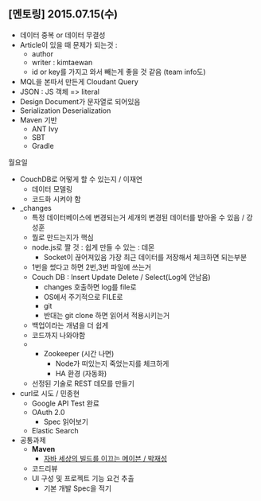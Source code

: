 ## [멘토링] 2015.07.15(수)

* 데이터 중복 or 데이터 무결성
* Article이 있을 때 문제가 되는것 : 
	* author
	* writer : kimtaewan
	* id or key를 가지고 와서 빼는게 좋을 것 같음 (team info도)
* MQL을 본따서 만든게 Cloudant Query
* JSON : JS 객체 => literal
* Design Document가 문자열로 되어있음
* Serialization Deserialization
* Maven 기반
	* ANT Ivy
	* SBT
	* Gradle

월요일

* CouchDB로 어떻게 할 수 있는지 / 이재연
	* 데이터 모델링
	* 코드화 시켜야 함
* _changes
	* 특정 데이터베이스에 변경되는거 세개의 변경된 데이터를 받아올 수 있음 / 강성훈
	* 뭘로 만드는지가 핵심 
	* node.js로 짤 것 : 쉽게 만들 수 있는 : 데몬
		* Socket이 끊어져있음 가장 최근 데이터를 저장해서 체크하면 되는부분
	* 1번을 썼다고 하면 2번,3번 파일에 쓰는거
	* Couch DB : Insert Update Delete / Select(Log에 안남음)
		* changes 호출하면 log를 file로
		* OS에서 주기적으로 FILE로 
		* git
		* 반대는 git clone 하면 읽어서 적용시키는거
	* 백업이라는 개념을 더 쉽게
	* 코드까지 나와야함
	* + Zookeeper (시간 나면)
		* Node가 떠있는지 죽었는지를 체크하게
		* HA 환경 (자동화)
	* 선정된 기술로 REST 데모를 만들기
* curl로 시도 / 민종현
	* Google API Test 완료 
	* OAuth 2.0
		* Spec 읽어보기
	* Elastic Search
* 공통과제
	* **Maven**
		* [자바 세상의 빌드를 이끄는 메이븐 / 박재성](http://book.naver.com/bookdb/book_detail.nhn?bid=6600936)
	* 코드리뷰
	* UI 구성 및 프로젝트 기능 요건 추출
		* 기본 개발 Spec을 적기